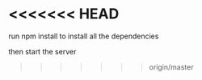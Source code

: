 
<<<<<<< HEAD
=======
run npm install to install all the dependencies

then start the server
>>>>>>> origin/master
